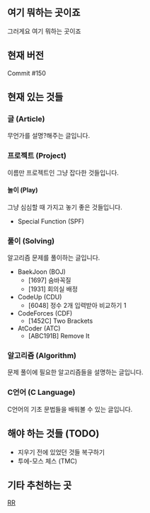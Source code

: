 ## 여기 뭐하는 곳이죠
그러게요 여기 뭐하는 곳이죠

## 현재 버전
Commit #150

## 현재 있는 것들

### 글 (Article)
무언가를 설명?해주는 글입니다.

### 프로젝트 (Project)
이름만 프로젝트인 그냥 잡다한 것들입니다.

#### 놀이 (Play)
그냥 심심할 때 가지고 놓기 좋은 것들입니다.
- Special Function (SPF)

### 풀이 (Solving)
알고리즘 문제를 풀이하는 글입니다.
- BaekJoon (BOJ)
    - \[1697\] 숨바꼭질
    - \[1931\] 회의실 배정
- CodeUp (CDU)
    - \[6048\] 정수 2개 입력받아 비교하기 1
- CodeForces (CDF)
    - \[1452C\] Two Brackets
- AtCoder (ATC)
    - \[ABC191B\] Remove It

### 알고리즘 (Algorithm)
문제 풀이에 필요한 알고리즘들을 설명하는 글입니다.

### C언어 (C Language)
C언어의 기초 문법들을 배워볼 수 있는 글입니다.

## 해야 하는 것들 (TODO)
- 지우기 전에 있었던 것들 복구하기
- 투에-모스 체스 (TMC)

## 기타 추천하는 곳
[RR](https://www.youtube.com/watch?v=dQw4w9WgXcQ)